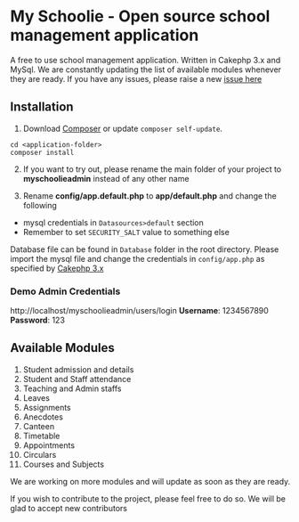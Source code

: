 # My Schoolie - Open source school management application

A free to use school management application. Written in Cakephp 3.x and MySql.
We are constantly updating the list of available modules whenever they are ready. If you have any issues, please raise a new [issue here](https://github.com/chilarai/MySchoolie-SchoolManagement/issues)

## Installation

1. Download [Composer](http://getcomposer.org/doc/00-intro.md) or update `composer self-update`.

```
cd <application-folder>
composer install
```

2. If you want to try out, please rename the main folder of your project to **myschoolieadmin** instead of any other name

3. Rename **config/app.default.php** to **app/default.php** and change the following
* mysql credentials in `Datasources>default` section
* Remember to set `SECURITY_SALT` value to something else

Database file can be found in `Database` folder in the root directory. Please import the mysql file and change the credentials in `config/app.php` as specified by [Cakephp 3.x](https://cakephp.org/)

### Demo Admin Credentials
http://localhost/myschoolieadmin/users/login
**Username**: 1234567890
**Password**: 123

## Available Modules

1.  Student admission and details
2.  Student and Staff attendance
3.  Teaching and Admin staffs
4.  Leaves
5.  Assignments
6.  Anecdotes
7.  Canteen
8.  Timetable
9.  Appointments
10. Circulars
11. Courses and Subjects

We are working on more modules and will update as soon as they are ready.

If you wish to contribute to the project, please feel free to do so. We will be glad to accept new contributors

